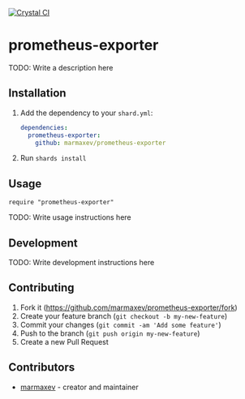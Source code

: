 [![Crystal CI](https://github.com/marmaxev/prometheus-exporter/actions/workflows/crystal.yml/badge.svg?branch=master)](https://github.com/marmaxev/prometheus-exporter/actions/workflows/crystal.yml)

# prometheus-exporter

TODO: Write a description here

## Installation

1. Add the dependency to your `shard.yml`:

   ```yaml
   dependencies:
     prometheus-exporter:
       github: marmaxev/prometheus-exporter
   ```

2. Run `shards install`

## Usage

```crystal
require "prometheus-exporter"
```

TODO: Write usage instructions here

## Development

TODO: Write development instructions here

## Contributing

1. Fork it (<https://github.com/marmaxev/prometheus-exporter/fork>)
2. Create your feature branch (`git checkout -b my-new-feature`)
3. Commit your changes (`git commit -am 'Add some feature'`)
4. Push to the branch (`git push origin my-new-feature`)
5. Create a new Pull Request

## Contributors

- [marmaxev](https://github.com/marmaxev) - creator and maintainer
